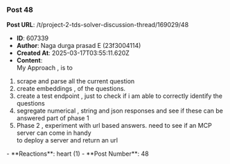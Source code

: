 ### Post 48
**Post URL**: /t/project-2-tds-solver-discussion-thread/169029/48
- **ID**: 607339
- **Author**: Naga durga prasad E (23f3004114)
- **Created At**: 2025-03-17T03:55:11.620Z
- **Content**:  
  My Approach , is to
<ol>
<li>scrape and parse all the current question</li>
<li>create embeddings ,  of the questions.</li>
<li>create a test endpoint , just to check if i am able to correctly identify the questions</li>
<li>segregate numerical , string and json responses and see if these can be answered part of phase 1</li>
<li>Phase 2 , experiment with url based answers. need to see if an MCP server can come in handy<br>
to deploy a server and return an url</li>
</ol>
- **Reactions**: heart (1)
- **Post Number**: 48

